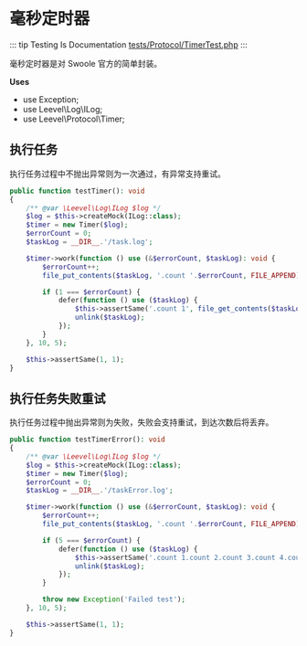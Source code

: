 # 毫秒定时器

::: tip Testing Is Documentation
[tests/Protocol/TimerTest.php](https://github.com/hunzhiwange/framework/blob/master/tests/Protocol/TimerTest.php)
:::
    
毫秒定时器是对 Swoole 官方的简单封装。

**Uses**

 * use Exception;
 * use Leevel\Log\ILog;
 * use Leevel\Protocol\Timer;

## 执行任务

执行任务过程中不抛出异常则为一次通过，有异常支持重试。

``` php
public function testTimer(): void
{
    /** @var \Leevel\Log\ILog $log */
    $log = $this->createMock(ILog::class);
    $timer = new Timer($log);
    $errorCount = 0;
    $taskLog = __DIR__.'/task.log';

    $timer->work(function () use (&$errorCount, $taskLog): void {
        $errorCount++;
        file_put_contents($taskLog, '.count '.$errorCount, FILE_APPEND);

        if (1 === $errorCount) {
            defer(function () use ($taskLog) {
                $this->assertSame('.count 1', file_get_contents($taskLog));
                unlink($taskLog);
            });
        }
    }, 10, 5);

    $this->assertSame(1, 1);
}
```
    
## 执行任务失败重试

执行任务过程中抛出异常则为失败，失败会支持重试，到达次数后将丢弃。

``` php
public function testTimerError(): void
{
    /** @var \Leevel\Log\ILog $log */
    $log = $this->createMock(ILog::class);
    $timer = new Timer($log);
    $errorCount = 0;
    $taskLog = __DIR__.'/taskError.log';

    $timer->work(function () use (&$errorCount, $taskLog): void {
        $errorCount++;
        file_put_contents($taskLog, '.count '.$errorCount, FILE_APPEND);

        if (5 === $errorCount) {
            defer(function () use ($taskLog) {
                $this->assertSame('.count 1.count 2.count 3.count 4.count 5', file_get_contents($taskLog));
                unlink($taskLog);
            });
        }

        throw new Exception('Failed test');
    }, 10, 5);

    $this->assertSame(1, 1);
}
```